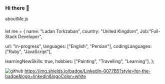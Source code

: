 ### Hi there 👋
 aboutMe.js
### 
let me = {
name: "Ladan Torkzaban",
country: "United Kingdom",
Job:"Full-Stack Developer",
  

url: "in-progress",
languages: ["English", "Persian"],
codingLanguages: ["Ruby", "JavaScript"],

learningNewSkills: true,
hobbies: ["Painting", "Travelling", "Learning"],
 };
<!--
**ladantork/ladantork** is a ✨ _special_ ✨ repository because its `README.md` (this file) appears on your GitHub profile.

-->


![github](https://img.shields.io/badge/GitHub-000000?style=for-the-badge&logo=GitHub&logoColor=white)  https://img.shields.io/badge/LinkedIn-0077B5?style=for-the-badge&logo=linkedin&logoColor=white

